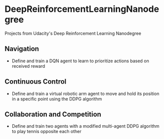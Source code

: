 # DeepReinforcementLearningNanodegree
Projects from Udacity's Deep Reinforcement Learning Nanodegree

## Navigation
* Define and train a DQN agent to learn to prioritize actions based on received reward

## Continuous Control
* Define and train a virtual robotic arm agent to move and hold its position in a specific point using the DDPG algorithm

## Collaboration and Competition
* Define and train two agents with a modified multi-agent DDPG algorithm to play tennis opposite each other

